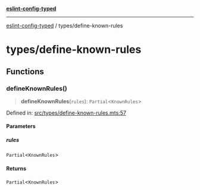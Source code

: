 [**eslint-config-typed**](../README.md)

***

[eslint-config-typed](../README.md) / types/define-known-rules

# types/define-known-rules

## Functions

### defineKnownRules()

> **defineKnownRules**(`rules`): `Partial`\<`KnownRules`\>

Defined in: [src/types/define-known-rules.mts:57](https://github.com/noshiro-pf/eslint-config-typed/blob/main/src/types/define-known-rules.mts#L57)

#### Parameters

##### rules

`Partial`\<`KnownRules`\>

#### Returns

`Partial`\<`KnownRules`\>

